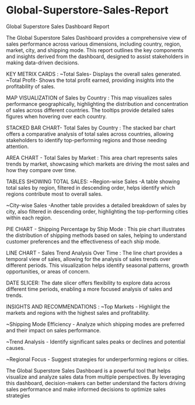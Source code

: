 # Global-Superstore-Sales-Report

Global Superstore Sales Dashboard Report

The Global Superstore Sales Dashboard provides a comprehensive view of sales performance across various dimensions, including country, region, market, city, and shipping mode. This report outlines the key components and insights derived from the dashboard, designed to assist stakeholders in making data-driven decisions.

KEY METRIX CARDS :
~Total Sales- Displays the overall sales generated.
~Total Profit- Shows the total profit earned, providing insights into the profitability of sales.

MAP VISUALIZATION of Sales by Country :
This map visualizes sales performance geographically, highlighting the distribution and concentration of sales across different countries. The tooltips provide detailed sales figures when hovering over each country.

STACKED BAR CHART- Total Sales by Country :
The stacked bar chart offers a comparative analysis of total sales across countries, allowing stakeholders to identify top-performing regions and those needing attention.

AREA CHART - Total Sales by Market :
This area chart represents sales trends by market, showcasing which markets are driving the most sales and how they compare over time.

TABLES SHOWING TOTAL SALES:
~Region-wise Sales -A table showing total sales by region, filtered in descending order, helps identify which regions contribute most to overall sales.

~City-wise Sales -Another table provides a detailed breakdown of sales by city, also filtered in descending order, highlighting the top-performing cities within each region.

PIE CHART - Shipping Percentage by Ship Mode :
This pie chart illustrates the distribution of shipping methods based on sales, helping to understand customer preferences and the effectiveness of each ship mode.

LINE CHART - Sales Trend Analysis Over Time :
The line chart provides a temporal view of sales, allowing for the analysis of sales trends over different periods. This visualization helps identify seasonal patterns, growth opportunities, or areas of concern.

DATE SLICER:
The date slicer offers flexibility to explore data across different time periods, enabling a more focused analysis of sales and trends.

INSIGHTS AND RECOMMENDATIONS :
~Top Markets - Highlight the markets and regions with the highest sales and profitability.

~Shipping Mode Efficiency - Analyze which shipping modes are preferred and their impact on sales performance.

~Trend Analysis - Identify significant sales peaks or declines and potential causes.

~Regional Focus - Suggest strategies for underperforming regions or cities.

The Global Superstore Sales Dashboard is a powerful tool that helps visualize and analyze sales data from multiple perspectives. By leveraging this dashboard, decision-makers can better understand the factors driving sales performance and make informed decisions to optimize sales strategies
